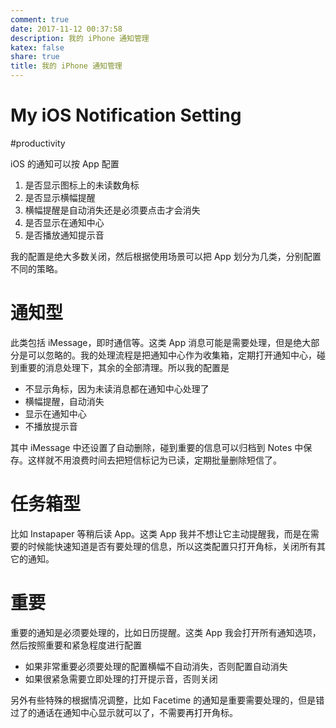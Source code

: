 ```yaml
---
comment: true
date: 2017-11-12 00:37:58
description: 我的 iPhone 通知管理
katex: false
share: true
title: 我的 iPhone 通知管理
---
```


# My iOS Notification Setting

#productivity

iOS 的通知可以按 App 配置

1. 是否显示图标上的未读数角标
2. 是否显示横幅提醒
3. 横幅提醒是自动消失还是必须要点击才会消失
4. 是否显示在通知中心
5. 是否播放通知提示音

我的配置是绝大多数关闭，然后根据使用场景可以把 App 划分为几类，分别配置不同的策略。

<!--more-->

# 通知型

此类包括 iMessage，即时通信等。这类 App 消息可能是需要处理，但是绝大部分是可以忽略的。我的处理流程是把通知中心作为收集箱，定期打开通知中心，碰到重要的消息处理下，其余的全部清理。所以我的配置是

- 不显示角标，因为未读消息都在通知中心处理了
- 横幅提醒，自动消失
- 显示在通知中心
- 不播放提示音

其中 iMessage 中还设置了自动删除，碰到重要的信息可以归档到 Notes 中保存。这样就不用浪费时间去把短信标记为已读，定期批量删除短信了。

# 任务箱型

比如 Instapaper 等稍后读 App。这类 App 我并不想让它主动提醒我，而是在需要的时候能快速知道是否有要处理的信息，所以这类配置只打开角标，关闭所有其它的通知。

# 重要

重要的通知是必须要处理的，比如日历提醒。这类 App 我会打开所有通知选项，然后按照重要和紧急程度进行配置

- 如果非常重要必须要处理的配置横幅不自动消失，否则配置自动消失
- 如果很紧急需要立即处理的打开提示音，否则关闭

另外有些特殊的根据情况调整，比如 Facetime 的通知是重要需要处理的，但是错过了的通话在通知中心显示就可以了，不需要再打开角标。
